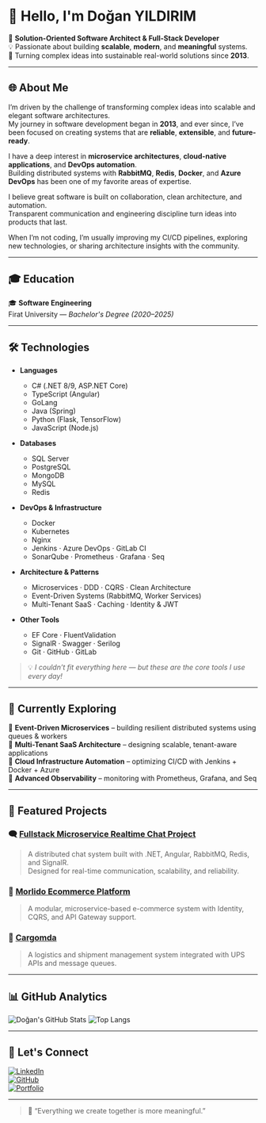# 👋 Hello, I'm Doğan YILDIRIM

🚀 **Solution-Oriented Software Architect & Full-Stack Developer**  
💡 Passionate about building **scalable**, **modern**, and **meaningful** systems.  
🧩 Turning complex ideas into sustainable real-world solutions since **2013**.

---

## 🌐 About Me

I’m driven by the challenge of transforming complex ideas into scalable and elegant software architectures.  
My journey in software development began in **2013**, and ever since, I’ve been focused on creating systems that are **reliable**, **extensible**, and **future-ready**.

I have a deep interest in **microservice architectures**, **cloud-native applications**, and **DevOps automation**.  
Building distributed systems with **RabbitMQ**, **Redis**, **Docker**, and **Azure DevOps** has been one of my favorite areas of expertise.

I believe great software is built on collaboration, clean architecture, and automation.  
Transparent communication and engineering discipline turn ideas into products that last.

When I’m not coding, I’m usually improving my CI/CD pipelines, exploring new technologies, or sharing architecture insights with the community.

---

## 🎓 Education

🎓 **Software Engineering**  
Firat University — *Bachelor's Degree (2020–2025)*


---

## 🛠️ Technologies

- **Languages**
  - C# (.NET 8/9, ASP.NET Core)
  - TypeScript (Angular)
  - GoLang
  - Java (Spring)
  - Python (Flask, TensorFlow)
  - JavaScript (Node.js)

- **Databases**
  - SQL Server
  - PostgreSQL
  - MongoDB
  - MySQL
  - Redis

- **DevOps & Infrastructure**
  - Docker
  - Kubernetes
  - Nginx
  - Jenkins · Azure DevOps · GitLab CI
  - SonarQube · Prometheus · Grafana · Seq

- **Architecture & Patterns**
  - Microservices · DDD · CQRS · Clean Architecture
  - Event-Driven Systems (RabbitMQ, Worker Services)
  - Multi-Tenant SaaS · Caching · Identity & JWT

- **Other Tools**
  - EF Core · FluentValidation
  - SignalR · Swagger · Serilog
  - Git · GitHub · GitLab

> 💡 *I couldn’t fit everything here — but these are the core tools I use every day!*

---

## 🌱 Currently Exploring

🔹 **Event-Driven Microservices** – building resilient distributed systems using queues & workers  
🔹 **Multi-Tenant SaaS Architecture** – designing scalable, tenant-aware applications  
🔹 **Cloud Infrastructure Automation** – optimizing CI/CD with Jenkins + Docker + Azure  
🔹 **Advanced Observability** – monitoring with Prometheus, Grafana, and Seq  

---

## 🌟 Featured Projects

### 🗨️ [Fullstack Microservice Realtime Chat Project](https://github.com/dgnyldrm7/FullstackMicroServiceRealtimeChatProject)
> A distributed chat system built with .NET, Angular, RabbitMQ, Redis, and SignalR.  
> Designed for real-time communication, scalability, and reliability.

### 🛒 [Morlido Ecommerce Platform](https://github.com/dgnyldrm7/Morlido)
> A modular, microservice-based e-commerce system with Identity, CQRS, and API Gateway support.

### 🚚 [Cargomda](https://github.com/dgnyldrm7/Cargomda)
> A logistics and shipment management system integrated with UPS APIs and message queues.

---

## 📊 GitHub Analytics

![Doğan's GitHub Stats](https://github-readme-stats.vercel.app/api?username=dgnyldrm7&show_icons=true&theme=radical)
![Top Langs](https://github-readme-stats.vercel.app/api/top-langs/?username=dgnyldrm7&layout=compact&theme=radical)

---

## 🤝 Let's Connect

[![LinkedIn](https://img.shields.io/badge/LinkedIn-Doğan%20Yıldırım-blue?style=for-the-badge&logo=linkedin)](https://linkedin.com/in/dogan-yildirim)  
[![GitHub](https://img.shields.io/badge/GitHub-dgnyldrm7-black?style=for-the-badge&logo=github)](https://github.com/dgnyldrm7)  
[![Portfolio](https://img.shields.io/badge/Portfolio-coming%20soon-orange?style=for-the-badge&logo=vercel)](#)

---

> 💬 “Everything we create together is more meaningful.”
